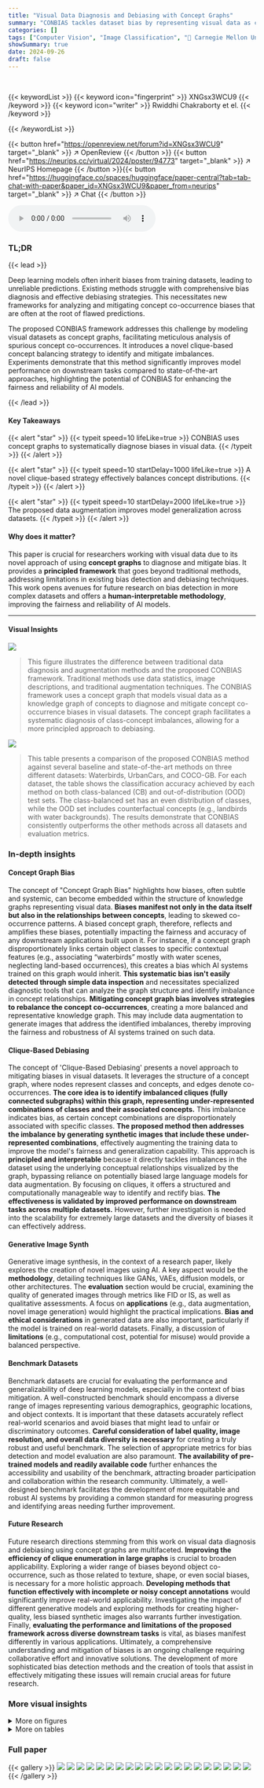 ```yaml
---
title: "Visual Data Diagnosis and Debiasing with Concept Graphs"
summary: "CONBIAS tackles dataset bias by representing visual data as concept graphs, diagnosing imbalances via clique analysis, and debiasing through targeted data augmentation for improved model generalizatio..."
categories: []
tags: ["Computer Vision", "Image Classification", "🏢 Carnegie Mellon University",]
showSummary: true
date: 2024-09-26
draft: false
---
```


<br>

{{< keywordList >}}
{{< keyword icon="fingerprint" >}} XNGsx3WCU9 {{< /keyword >}}
{{< keyword icon="writer" >}} Rwiddhi Chakraborty et el. {{< /keyword >}}
 
{{< /keywordList >}}

{{< button href="https://openreview.net/forum?id=XNGsx3WCU9" target="_blank" >}}
↗ OpenReview
{{< /button >}}
{{< button href="https://neurips.cc/virtual/2024/poster/94773" target="_blank" >}}
↗ NeurIPS Homepage
{{< /button >}}{{< button href="https://huggingface.co/spaces/huggingface/paper-central?tab=tab-chat-with-paper&paper_id=XNGsx3WCU9&paper_from=neurips" target="_blank" >}}
↗ Chat
{{< /button >}}



<audio controls>
    <source src="https://ai-paper-reviewer.com/XNGsx3WCU9/podcast.wav" type="audio/wav">
    Your browser does not support the audio element.
</audio>


### TL;DR


{{< lead >}}

Deep learning models often inherit biases from training datasets, leading to unreliable predictions.  Existing methods struggle with comprehensive bias diagnosis and effective debiasing strategies. This necessitates new frameworks for analyzing and mitigating concept co-occurrence biases that are often at the root of flawed predictions. 

The proposed CONBIAS framework addresses this challenge by modeling visual datasets as concept graphs, facilitating meticulous analysis of spurious concept co-occurrences.  It introduces a novel clique-based concept balancing strategy to identify and mitigate imbalances. Experiments demonstrate that this method significantly improves model performance on downstream tasks compared to state-of-the-art approaches, highlighting the potential of CONBIAS for enhancing the fairness and reliability of AI models.

{{< /lead >}}


#### Key Takeaways

{{< alert "star" >}}
{{< typeit speed=10 lifeLike=true >}} CONBIAS uses concept graphs to systematically diagnose biases in visual data. {{< /typeit >}}
{{< /alert >}}

{{< alert "star" >}}
{{< typeit speed=10 startDelay=1000 lifeLike=true >}} A novel clique-based strategy effectively balances concept distributions. {{< /typeit >}}
{{< /alert >}}

{{< alert "star" >}}
{{< typeit speed=10 startDelay=2000 lifeLike=true >}} The proposed data augmentation improves model generalization across datasets. {{< /typeit >}}
{{< /alert >}}

#### Why does it matter?
This paper is crucial for researchers working with visual data due to its novel approach of using **concept graphs** to diagnose and mitigate bias. It provides a **principled framework** that goes beyond traditional methods, addressing limitations in existing bias detection and debiasing techniques. This work opens avenues for future research on bias detection in more complex datasets and offers a **human-interpretable methodology**, improving the fairness and reliability of AI models.

------
#### Visual Insights



![](https://ai-paper-reviewer.com/XNGsx3WCU9/figures_1_1.jpg)

> This figure illustrates the difference between traditional data diagnosis and augmentation methods and the proposed CONBIAS framework.  Traditional methods use data statistics, image descriptions, and traditional augmentation techniques.  The CONBIAS framework uses a concept graph that models visual data as a knowledge graph of concepts to diagnose and mitigate concept co-occurrence biases in visual datasets. The concept graph facilitates a systematic diagnosis of class-concept imbalances, allowing for a more principled approach to debiasing.





![](https://ai-paper-reviewer.com/XNGsx3WCU9/tables_6_1.jpg)

> This table presents a comparison of the proposed CONBIAS method against several baseline and state-of-the-art methods on three different datasets: Waterbirds, UrbanCars, and COCO-GB.  For each dataset, the table shows the classification accuracy achieved by each method on both class-balanced (CB) and out-of-distribution (OOD) test sets. The class-balanced set has an even distribution of classes, while the OOD set includes counterfactual concepts (e.g., landbirds with water backgrounds).  The results demonstrate that CONBIAS consistently outperforms the other methods across all datasets and evaluation metrics.





### In-depth insights


#### Concept Graph Bias
The concept of "Concept Graph Bias" highlights how biases, often subtle and systemic, can become embedded within the structure of knowledge graphs representing visual data.  **Biases manifest not only in the data itself but also in the relationships between concepts**, leading to skewed co-occurrence patterns.  A biased concept graph, therefore, reflects and amplifies these biases, potentially impacting the fairness and accuracy of any downstream applications built upon it. For instance, if a concept graph disproportionately links certain object classes to specific contextual features (e.g., associating “waterbirds” mostly with water scenes, neglecting land-based occurrences), this creates a bias which AI systems trained on this graph would inherit. **This systematic bias isn't easily detected through simple data inspection** and necessitates specialized diagnostic tools that can analyze the graph structure and identify imbalance in concept relationships.  **Mitigating concept graph bias involves strategies to rebalance the concept co-occurrences**, creating a more balanced and representative knowledge graph. This may include data augmentation to generate images that address the identified imbalances, thereby improving the fairness and robustness of AI systems trained on such data.

#### Clique-Based Debiasing
The concept of 'Clique-Based Debiasing' presents a novel approach to mitigating biases in visual datasets.  It leverages the structure of a concept graph, where nodes represent classes and concepts, and edges denote co-occurrences.  **The core idea is to identify imbalanced cliques (fully connected subgraphs) within this graph, representing under-represented combinations of classes and their associated concepts.** This imbalance indicates bias, as certain concept combinations are disproportionately associated with specific classes.  **The proposed method then addresses the imbalance by generating synthetic images that include these under-represented combinations**, effectively augmenting the training data to improve the model's fairness and generalization capability.  This approach is **principled and interpretable** because it directly tackles imbalances in the dataset using the underlying conceptual relationships visualized by the graph, bypassing reliance on potentially biased large language models for data augmentation. By focusing on cliques, it offers a structured and computationally manageable way to identify and rectify bias.  **The effectiveness is validated by improved performance on downstream tasks across multiple datasets.** However, further investigation is needed into the scalability for extremely large datasets and the diversity of biases it can effectively address.

#### Generative Image Synth
Generative image synthesis, in the context of a research paper, likely explores the creation of novel images using AI.  A key aspect would be the **methodology**, detailing techniques like GANs, VAEs, diffusion models, or other architectures.  The **evaluation** section would be crucial, examining the quality of generated images through metrics like FID or IS, as well as qualitative assessments. A focus on **applications** (e.g., data augmentation, novel image generation) would highlight the practical implications.  **Bias and ethical considerations** in generated data are also important, particularly if the model is trained on real-world datasets. Finally, a discussion of **limitations** (e.g., computational cost, potential for misuse) would provide a balanced perspective.

#### Benchmark Datasets
Benchmark datasets are crucial for evaluating the performance and generalizability of deep learning models, especially in the context of bias mitigation.  A well-constructed benchmark should encompass a diverse range of images representing various demographics, geographic locations, and object contexts. It is important that these datasets accurately reflect real-world scenarios and avoid biases that might lead to unfair or discriminatory outcomes. **Careful consideration of label quality, image resolution, and overall data diversity is necessary** for creating a truly robust and useful benchmark.  The selection of appropriate metrics for bias detection and model evaluation are also paramount. **The availability of pre-trained models and readily available code** further enhances the accessibility and usability of the benchmark, attracting broader participation and collaboration within the research community.  Ultimately, a well-designed benchmark facilitates the development of more equitable and robust AI systems by providing a common standard for measuring progress and identifying areas needing further improvement.

#### Future Research
Future research directions stemming from this work on visual data diagnosis and debiasing using concept graphs are multifaceted.  **Improving the efficiency of clique enumeration in large graphs** is crucial to broaden applicability.  Exploring a wider range of biases beyond object co-occurrence, such as those related to texture, shape, or even social biases, is necessary for a more holistic approach.  **Developing methods that function effectively with incomplete or noisy concept annotations** would significantly improve real-world applicability. Investigating the impact of different generative models and exploring methods for creating higher-quality, less biased synthetic images also warrants further investigation.  Finally, **evaluating the performance and limitations of the proposed framework across diverse downstream tasks** is vital, as biases manifest differently in various applications. Ultimately, a comprehensive understanding and mitigation of biases is an ongoing challenge requiring collaborative effort and innovative solutions.  The development of more sophisticated bias detection methods and the creation of tools that assist in effectively mitigating these issues will remain crucial areas for future research.


### More visual insights

<details>
<summary>More on figures
</summary>


![](https://ai-paper-reviewer.com/XNGsx3WCU9/figures_3_1.jpg)

> This figure illustrates the CONBIAS framework.  It starts with a biased dataset (a) containing images and associated concept metadata. From this, a concept graph (b) is constructed showing concept co-occurrences and their frequencies. The graph is analyzed to identify imbalanced class-concept combinations (concept diagnosis, d) which are then used for clique-based sampling (c). This sampling process generates new images (e) to balance the dataset, effectively debiasing the original data.


![](https://ai-paper-reviewer.com/XNGsx3WCU9/figures_4_1.jpg)

> This figure shows examples of concept cliques identified by the CONBIAS framework for the 'Landbird' class within the Waterbirds dataset.  The concept cliques highlight groups of concepts (e.g., Forest, Man, Woman, Bamboo) that frequently co-occur with the Landbird class, even though they are not causally related to the bird itself.  This co-occurrence is identified as a spurious correlation or bias, indicating an imbalance in the dataset.  The orange boxes indicate the concepts considered by the algorithm in those images.


![](https://ai-paper-reviewer.com/XNGsx3WCU9/figures_4_2.jpg)

> This figure shows the frequency of single concepts and concept combinations in the Waterbirds dataset.  The imbalances highlight a bias where landbirds are predominantly shown with land backgrounds (grass, trees, forests) and waterbirds with water backgrounds (ocean, beach). This co-occurrence bias is a spurious correlation that the paper aims to address.


![](https://ai-paper-reviewer.com/XNGsx3WCU9/figures_8_1.jpg)

> This figure shows the performance of the proposed method, CONBIAS, on the COCO-GB dataset.  The plot displays the accuracy on both Class-Balanced (CB) and Out-of-Distribution (OOD) test sets as the number of augmented images added to the training dataset increases.  The results indicate that CONBIAS achieves improved accuracy on both sets as more augmented images are included, suggesting that the augmentation strategy effectively addresses biases in the dataset. However, the improvement plateaus around 1000 images.


![](https://ai-paper-reviewer.com/XNGsx3WCU9/figures_8_2.jpg)

> This figure illustrates the CONBIAS framework's workflow.  It starts with a biased dataset and its associated concept metadata (a).  A concept graph is then constructed to visualize object co-occurrences (b), revealing imbalanced combinations.  These imbalances are diagnosed using clique-based sampling (c,d). Finally, the framework generates new images to balance the concept distribution, resulting in a debiased dataset (e).


![](https://ai-paper-reviewer.com/XNGsx3WCU9/figures_14_1.jpg)

> This figure illustrates the CONBIAS framework.  It shows how a biased dataset is represented as a concept graph (nodes are classes and concepts, edges represent co-occurrence). The framework then diagnoses imbalances in the graph, samples under-represented combinations, and generates new images to debias the data.  The result is a fairer, more balanced dataset.


![](https://ai-paper-reviewer.com/XNGsx3WCU9/figures_14_2.jpg)

> This figure illustrates the CONBIAS framework, showing the process from a biased dataset with concept metadata to a debiased dataset.  It highlights the creation of a concept graph from co-occurrence data, the identification of biases using clique-based sampling, and the generation of new, debiased images using a text-to-image model. The figure visually represents each step of the CONBIAS pipeline, making the process clear and easy to understand.


![](https://ai-paper-reviewer.com/XNGsx3WCU9/figures_14_3.jpg)

> This figure illustrates the CONBIAS framework for diagnosing and debiasing visual data. It shows the steps involved: 1) building a concept graph from dataset metadata, 2) diagnosing biases by analyzing concept co-occurrences, 3) sampling imbalanced concept combinations using cliques, and 4) generating images to address biases using a text-to-image model.  The resulting debiased dataset is then used to train a classifier.


![](https://ai-paper-reviewer.com/XNGsx3WCU9/figures_16_1.jpg)

> The figure is a bar chart showing the counts of particular concept combinations in the Waterbirds dataset. The concepts are grouped into categories (e.g., 'forest, man, woman', 'beach, man, sun', etc.), and the counts are further broken down by class (Landbird and Waterbird).  The chart reveals a significant imbalance in the co-occurrence of certain concepts with each class, indicating a bias in the dataset. For example, the concept combination 'forest, man, woman' appears significantly more often with the Landbird class, while 'beach, man, sun' is heavily associated with the Waterbird class.  This imbalance highlights the spurious correlations between concepts and classes that ConBias is designed to detect and mitigate.


![](https://ai-paper-reviewer.com/XNGsx3WCU9/figures_16_2.jpg)

> This figure shows the imbalanced distribution of concepts (like driveway, traffic light, field road, horse, forest road, cow, alley, street sign) in the UrbanCars dataset according to the analysis performed by ConBias. The x-axis represents different categories, each combining several concepts that occur together.  The y-axis represents the count of these concept combinations in images associated with the 'Urban' and 'Country' classes. The bar chart clearly shows that certain concept combinations are heavily associated with one class over another, thus pointing to an inherent bias in the dataset that could influence model performance. This visualization highlights the effectiveness of ConBias in identifying such biases.


![](https://ai-paper-reviewer.com/XNGsx3WCU9/figures_17_1.jpg)

> This figure shows the extreme concept imbalances discovered by the CONBIAS framework in the MS-COCO dataset.  It reveals a significant bias in the association of certain concepts with the 'Man' class compared to the 'Woman' class.  For instance, concepts like 'baseball bat', 'sports ball', 'motorcycle', and 'truck' overwhelmingly appear with images of men, while concepts like 'book', 'refrigerator', and 'sink' are significantly underrepresented in images featuring men. This visualization highlights the skewed co-occurrence patterns that CONBIAS aims to identify and address during the dataset debiasing process.


![](https://ai-paper-reviewer.com/XNGsx3WCU9/figures_17_2.jpg)

> The figure illustrates the CONBIAS framework.  It starts with a biased dataset and its associated concept metadata (a).  This data is then used to construct a concept graph (b), which reveals concept co-occurrences and imbalances.  The clique-based sampling strategy (c) identifies under-represented combinations, leading to a dataset diagnosis (d). Finally, using a text-to-image model, new images are generated to rebalance the dataset (e).


![](https://ai-paper-reviewer.com/XNGsx3WCU9/figures_18_1.jpg)

> This figure illustrates the CONBIAS framework. It starts with a biased dataset and its concept metadata (a). A concept graph is constructed from object co-occurrences (b), which is then analyzed for imbalances (c, d). Finally, images are generated to address the under-represented combinations, resulting in a de-biased dataset (e).


![](https://ai-paper-reviewer.com/XNGsx3WCU9/figures_18_2.jpg)

> This figure illustrates the CONBIAS framework.  Panel (a) shows a biased dataset with concept metadata. Panel (b) shows the construction of a concept graph from the dataset, where nodes represent classes and concepts and edges represent co-occurrence. The thickness of the edges indicates the frequency of co-occurrence. Panel (c) illustrates the clique-based sampling strategy used to identify under-represented concept combinations. Panel (d) shows the results of the dataset diagnosis, highlighting biases.  Finally, Panel (e) demonstrates how the identified biases are addressed by generating new, unbiased images using a text-to-image model.


![](https://ai-paper-reviewer.com/XNGsx3WCU9/figures_19_1.jpg)

> This figure illustrates the CONBIAS framework. It starts with a biased dataset and its concept metadata (a).  A concept graph is constructed from object co-occurrences, with edge thickness representing frequency (b).  The graph is analyzed to identify imbalanced class-concept combinations (c, d), and then new images are generated to address these imbalances (e), resulting in a debiased dataset.


![](https://ai-paper-reviewer.com/XNGsx3WCU9/figures_20_1.jpg)

> This figure illustrates the CONBIAS framework's pipeline.  It starts with a biased dataset and its associated concept metadata (a). From this, a concept graph is constructed, visualizing object co-occurrences (b). The graph is analyzed to identify imbalanced class-concept combinations (concept diagnosis, c,d).  Finally, the system generates images to address these imbalances, leading to a debiased dataset (e).


</details>




<details>
<summary>More on tables
</summary>


![](https://ai-paper-reviewer.com/XNGsx3WCU9/tables_7_1.jpg)
> This table presents a comparison of the performance of the CONBIAS method with and without leveraging the graph structure.  It demonstrates that utilizing the graph structure for concept analysis leads to improved results on the UrbanCars dataset compared to using a simpler approach that only counts the frequency of single concept-class combinations.  The table highlights the advantage of the graph-based approach for identifying and mitigating biases in visual data.

![](https://ai-paper-reviewer.com/XNGsx3WCU9/tables_7_2.jpg)
> This table presents a comparison of the proposed CONBIAS method against several baseline and state-of-the-art methods on three different datasets: Waterbirds, UrbanCars, and COCO-GB.  For each dataset, the table shows the classification accuracy (using binary classification) achieved by each method on both class-balanced (CB) and out-of-distribution (OOD) test splits. The class-balanced split contains an even distribution of samples across the classes, whereas the OOD split tests generalization by including samples that contain spurious correlations. The results demonstrate that CONBIAS consistently outperforms other methods.

![](https://ai-paper-reviewer.com/XNGsx3WCU9/tables_7_3.jpg)
> This table presents a comparison of the proposed CONBIAS method against several baselines and a state-of-the-art method (ALIA) on three different datasets: Waterbirds, UrbanCars, and COCO-GB.  For each dataset, the table shows the classification accuracy on two different test set splits: a class-balanced split (CB) and an out-of-distribution (OOD) split. The class-balanced split represents a standard evaluation, while the out-of-distribution split tests the robustness of the models to scenarios with spurious correlations. The results demonstrate that CONBIAS significantly improves performance on all three datasets compared to the other methods.

![](https://ai-paper-reviewer.com/XNGsx3WCU9/tables_14_1.jpg)
> This table presents a comparison of the proposed CONBIAS method against several baseline methods on three different datasets (Waterbirds, UrbanCars, and COCO-GB).  The performance is evaluated using two metrics: class-balanced accuracy (CB) and out-of-distribution accuracy (OOD).  The results show that CONBIAS consistently outperforms the baselines across all datasets and metrics.

![](https://ai-paper-reviewer.com/XNGsx3WCU9/tables_15_1.jpg)
> This table presents a comparison of the proposed CONBIAS method against several baseline and state-of-the-art methods on three different datasets: Waterbirds, UrbanCars, and COCO-GB.  For each dataset, the table shows the classification accuracy using two different data splits: a class-balanced split (CB) and an out-of-distribution (OOD) split. The results demonstrate the superior performance of the CONBIAS method in terms of classification accuracy compared to the baselines across all datasets and data splits.

![](https://ai-paper-reviewer.com/XNGsx3WCU9/tables_19_1.jpg)
> This table presents a comparison of the proposed CONBIAS method against several baseline and state-of-the-art methods on three different datasets (Waterbirds, UrbanCars, COCO-GB).  For each dataset, the table shows the classification accuracy on both class-balanced (CB) and out-of-distribution (OOD) test sets.  The CB split ensures an even distribution of classes, while the OOD split contains counterfactual concepts designed to expose biases.  The results demonstrate the superior performance of CONBIAS in mitigating biases and improving generalization.

</details>




### Full paper

{{< gallery >}}
<img src="https://ai-paper-reviewer.com/XNGsx3WCU9/1.png" class="grid-w50 md:grid-w33 xl:grid-w25" />
<img src="https://ai-paper-reviewer.com/XNGsx3WCU9/2.png" class="grid-w50 md:grid-w33 xl:grid-w25" />
<img src="https://ai-paper-reviewer.com/XNGsx3WCU9/3.png" class="grid-w50 md:grid-w33 xl:grid-w25" />
<img src="https://ai-paper-reviewer.com/XNGsx3WCU9/4.png" class="grid-w50 md:grid-w33 xl:grid-w25" />
<img src="https://ai-paper-reviewer.com/XNGsx3WCU9/5.png" class="grid-w50 md:grid-w33 xl:grid-w25" />
<img src="https://ai-paper-reviewer.com/XNGsx3WCU9/6.png" class="grid-w50 md:grid-w33 xl:grid-w25" />
<img src="https://ai-paper-reviewer.com/XNGsx3WCU9/7.png" class="grid-w50 md:grid-w33 xl:grid-w25" />
<img src="https://ai-paper-reviewer.com/XNGsx3WCU9/8.png" class="grid-w50 md:grid-w33 xl:grid-w25" />
<img src="https://ai-paper-reviewer.com/XNGsx3WCU9/9.png" class="grid-w50 md:grid-w33 xl:grid-w25" />
<img src="https://ai-paper-reviewer.com/XNGsx3WCU9/10.png" class="grid-w50 md:grid-w33 xl:grid-w25" />
<img src="https://ai-paper-reviewer.com/XNGsx3WCU9/11.png" class="grid-w50 md:grid-w33 xl:grid-w25" />
<img src="https://ai-paper-reviewer.com/XNGsx3WCU9/12.png" class="grid-w50 md:grid-w33 xl:grid-w25" />
<img src="https://ai-paper-reviewer.com/XNGsx3WCU9/13.png" class="grid-w50 md:grid-w33 xl:grid-w25" />
<img src="https://ai-paper-reviewer.com/XNGsx3WCU9/14.png" class="grid-w50 md:grid-w33 xl:grid-w25" />
<img src="https://ai-paper-reviewer.com/XNGsx3WCU9/15.png" class="grid-w50 md:grid-w33 xl:grid-w25" />
<img src="https://ai-paper-reviewer.com/XNGsx3WCU9/16.png" class="grid-w50 md:grid-w33 xl:grid-w25" />
<img src="https://ai-paper-reviewer.com/XNGsx3WCU9/17.png" class="grid-w50 md:grid-w33 xl:grid-w25" />
<img src="https://ai-paper-reviewer.com/XNGsx3WCU9/18.png" class="grid-w50 md:grid-w33 xl:grid-w25" />
<img src="https://ai-paper-reviewer.com/XNGsx3WCU9/19.png" class="grid-w50 md:grid-w33 xl:grid-w25" />
<img src="https://ai-paper-reviewer.com/XNGsx3WCU9/20.png" class="grid-w50 md:grid-w33 xl:grid-w25" />
{{< /gallery >}}
